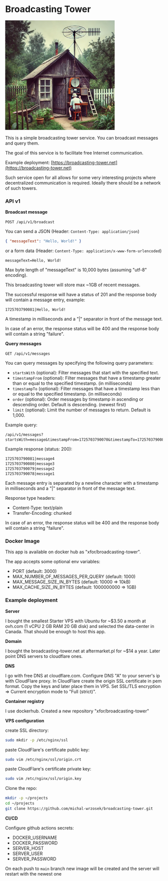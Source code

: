 # Broadcasting Tower

[<img src="broadcasting-tower-logo.png" width="350" />](broadcasting-tower-logo.png)

This is a simple broadcasting tower service. You can broadcast messages and query them.

The goal of this service is to facilitate free Internet communication.

Example deployment:
[https://broadcasting-tower.net](https://broadcasting-tower.net)

Such service open for all allows for some very interesting projects where decentralized communication is required. Ideally there should be a network of such towers.

### API v1

**Broadcast message**

`POST /api/v1/broadcast`

You can send a JSON (Header: `Content-Type: application/json`)

```json
{ "messageText": "Hello, World!" }
```

or a form data (Header: `Content-Type: application/x-www-form-urlencoded`)

```
messageText=Hello, World!
```

Max byte length of "messageText" is 10,000 bytes (assuming "utf-8" encoding).

This broadcasting tower will store max ~1GB of recent messages.

The successful response will have a status of 201 and the response body will contain a message entry, example:

```
1725703790081|Hello, World!
```

A timestamp in milliseconds and a "|" separator in front of the message text.

In case of an error, the response status will be 400 and the response body will contain a string "failure".

**Query messages**

`GET /api/v1/messages`

You can query messages by specifying the following query parameters:

- `startsWith` (optional): Filter messages that start with the specified text.
- `timestampFrom` (optional): Filter messages that have a timestamp greater than or equal to the specified timestamp. (in milliseconds)
- `timestampTo` (optional): Filter messages that have a timestamp less than or equal to the specified timestamp. (in milliseconds)
- `order` (optional): Order messages by timestamp in ascending or descending order. Default is descending. (newest first)
- `limit` (optional): Limit the number of messages to return. Default is 1,000.

Example query:

```
/api/v1/messages?startsWith=message&timestampFrom=1725703790070&timestampTo=1725703790081&order=desc&limit=4
```

Example response (status: 200):

```
1725703790081|message4
1725703790080|message3
1725703790079|message2
1725703790078|message1
```

Each message entry is separated by a newline character with a timestamp in milliseconds and a "|" separator in front of the message text.

Response type headers:

- Content-Type: text/plain
- Transfer-Encoding: chunked

In case of an error, the response status will be 400 and the response body will contain a string "failure".

### Docker Image

This app is available on docker hub as "xfor/broadcasting-tower".

The app accepts some optional env variables:

- PORT (default: 3000)
- MAX_NUMBER_OF_MESSAGES_PER_QUERY (default: 1000)
- MAX_MESSAGE_SIZE_IN_BYTES (default: 10000 => 10kB)
- MAX_CACHE_SIZE_IN_BYTES (default: 1000000000 => 1GB)

### Example deployment

**Server**

I bought the smallest Starter VPS with Ubuntu for ~$3.50 a month at ovh.com (1 vCPU 2 GB RAM 20 GB disk) and selected the data-center in Canada. That should be enough to host this app.

**Domain**

I bought the broadcasting-tower.net at aftermarket.pl for ~$14 a year. Later point DNS servers to cloudflare ones.

**DNS**

I go with free DNS at cloudflare.com.
Configure DNS "A" to your server's ip with CloudFlare proxy.
In CloudFlare create the origin SSL certificate in pem format. Copy the keys and later place them in VPS.
Set SSL/TLS encryption => Current encryption mode to "Full (strict)".

**Container registry**

I use dockerhub. Created a new repository "xfor/broadcasting-tower"

**VPS configuration**

create SSL directory:

```bash
sudo mkdir -p /etc/nginx/ssl
```

paste CloudFlare's certificate public key:

```bash
sudo vim /etc/nginx/ssl/origin.crt
```

paste CloudFlare's certificate private key:

```bash
sudo vim /etc/nginx/ssl/origin.key
```

Clone the repo:

```bash
mkdir -p ~/projects
cd ~/projects
git clone https://github.com/michal-wrzosek/broadcasting-tower.git
```

**CI/CD**

Configure github actions secrets:

- DOCKER_USERNAME
- DOCKER_PASSWORD
- SERVER_HOST
- SERVER_USER
- SERVER_PASSWORD

On each push to `main` branch new image will be created and the server will restart with the newest one
